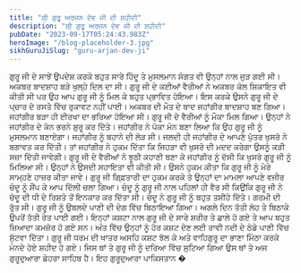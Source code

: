 ```yaml
---
title: "ਸ਼ੀ੍ ਗੁਰੂ ਅਰਜਨ ਦੇਵ ਜੀ ਦੀ ਸ਼ਹੀਦੀ"
description: "ਸ਼ੀ੍ ਗੁਰੂ ਅਰਜਨ ਦੇਵ ਜੀ ਦੀ ਸ਼ਹੀਦੀ"
pubDate: "2023-09-17T05:24:43.983Z"
heroImage: "/blog-placeholder-3.jpg"
sikhGuruJiSlug: "guru-arjan-dev-ji"
---
```


ਗੁਰੂ ਜੀ ਦੇ ਸਾਝੇਂ ਉਪਦੇਸ਼ ਕਰਕੇ ਬਹੁਤ ਸਾਰੇ ਹਿੰਦੂ ਤੇ ਮੁਸਲਮਾਨ ਸੰਗਤ ਵੀ ਉਨ੍ਹਾਂ ਨਾਲ ਜੁੜ ਗਈ ਸੀ। ਅਕਬਰ ਬਾਦਸ਼ਾਹ ਬੜੇ ਖੁਲ੍ਹੇ ਦਿਲ ਦਾ ਸੀ। ਗੁਰੂ ਜੀ ਦੇ ਕਈਆਂ ਵੈਰੀਆਂ ਨੇ ਅਕਬਰ ਕੋਲ ਸ਼ਿਕਾਇਤ ਵੀ ਕੀਤੀ ਸੀ ਪਰ ਉਹ ਆਪ ਗੁਰੂ ਜੀ ਨੂੰ ਮਿਲ ਕੇ ਬਹੁਤ ਪ੍ਭਾਵਿਤ ਹੋਇਆ। ਇਸ ਕਰਕੇ ਉਸਨੇ ਗੁਰੂ ਜੀ ਦੇ ਪ੍ਚਾਰ ਦੇ ਰਸਤੇ ਵਿੱਚ ਰੁਕਾਵਟ ਨਹੀਂ ਪਾਈ।
ਅਕਬਰ ਦੀ ਮੌਤ ਦੇ ਬਾਦ ਜਹਾਂਗੀਰ ਬਾਦਸ਼ਾਹ ਬਣ ਗਿਆ। ਜਹਾਂਗੀਰ ਬੜਾ ਹੀ ਈਰਖਾ ਦਾ ਭਰਿਆ ਹੋਇਆ ਸੀ। ਗੁਰੂ ਜੀ ਦੇ ਵੈਰੀਆਂ ਨੂੰ ਮੌਕਾ ਮਿਲ ਗਿਆ। ਉਨ੍ਹਾਂ ਨੇ ਜਹਾਂਗੀਰ ਦੇ ਕੰਨ ਭਰਨੇ ਸ਼ੁਰੂ ਕਰ ਦਿੱਤੇ। ਜਹਾਂਗੀਰ ਨੇ ਪੱਕਾ ਮੰਨ ਬਣਾ ਲਿਆ ਕਿ ਉਹ ਗੁਰੂ ਜੀ ਨੂੰ ਮੁਸਲਮਾਨ ਬਣਾਏਗਾ।
ਜਹਾਂਗੀਰ ਨੂੰ ਬਹਾਨੇ ਦੀ ਲੋੜ ਸੀ। ਜਲਦੀ ਹੀ ਜਹਾਂਗੀਰ ਦੇ ਆਪਣੇ ਪੁੱਤਰ ਖੁਸਰੋ ਨੇ ਬਗਾਵਤ ਕਰ ਦਿੱਤੀ। ਤਾਂ ਜਹਾਂਗੀਰ ਨੇ ਹੁਕਮ ਦਿੱਤਾ ਕਿ ਜਿਹੜਾ ਵੀ ਖੁਸਰੋ ਦੀ ਮਦਦ ਕਰੇਗਾ ਉਸਨੂੰ ਕੜੀ ਸਜ਼ਾ ਦਿੱਤੀ ਜਾਵੇਗੀ। ਗੁਰੂ ਜੀ ਦੇ ਵੈਰੀਆਂ ਨੇ ਝੂਠੀ ਕਹਾਣੀ ਬਣਾ ਕੇ ਜਹਾਂਗੀਰ ਨੂੰ ਦੱਸੀ ਕਿ ਖੁਸਰੋ ਗੁਰੂ ਜੀ ਨੂੰ ਮਿਲਿਆ ਸੀ। ਉਨ੍ਹਾਂ ਨੇ ਉਸਦੀ ਸਹਾਇਤਾ ਵੀ ਕੀਤੀ ਸੀ। ਉਸਨੇ ਹੁਕਮ ਕੀਤਾ ਕਿ ਗੁਰੂ ਜੀ ਨੂੰ ਮੇਰੇ ਸਾਮ੍ਹਣੇ ਹਾਜ਼ਰ ਕੀਤਾ ਜਾਵੇ। ਗੁਰੂ ਜੀ ਗਿ੍ਫ਼ਤਾਰੀ ਦਾ ਹੁਕਮ ਕਰਕੇ ਤੇ ਉਨ੍ਹਾਂ ਦਾ ਮਾਮਲਾ ਆਪਣੇ ਵਜੀਰ ਚੰਦੂ ਨੂੰ ਸੌਂਪ ਕੇ ਆਪ ਦਿੱਲੀ ਚਲਾ ਗਿਆ।
ਚੰਦੂ ਨੂੰ ਗੁਰੂ ਜੀ ਨਾਲ ਪਹਿਲਾਂ ਹੀ ਵੈਰ ਸੀ ਕਿਉਂਕਿ ਗੁਰੂ ਜੀ ਨੇ ਚੰਦੂ ਦੀ ਧੀ ਦੇ ਰਿਸ਼ਤੇ ਤੋਂ ਇਨਕਾਰ ਕਰ ਦਿੱਤਾ ਸੀ। ਚੰਦੂ ਨੇ ਗੁਰੂ ਜੀ ਨੂੰ ਬਹੁਤ ਤਸੀਹੇ ਦਿੱਤੇ। ਗਰਮੀ ਦੀ ਰੁੱਤ ਸੀ। ਗੁਰੂ ਜੀ ਨੂੰ ਉਬਲਦੇ ਪਾਣੀ ਦੀ ਦੇਗ ਵਿੱਚ ਬਿਠਾਇਆ ਗਿਆ। ਅਗਲੇ ਦਿਨ ਤੱਤੀ ਲੋਹ ਤੇ ਬਿਠਾਕੇ ਉਪਰੋਂ ਤੱਤੀ ਰੇਤ ਪਾਈ ਗਈ। ਇਨ੍ਹਾਂ ਕਸ਼ਟਾ ਨਾਲ ਗੁਰੂ ਜੀ ਦੇ ਸਾਰੇ ਸ਼ਰੀਰ ਤੇ ਛਾਲੇ ਹੋ ਗਏ ਤੇ ਆਪ ਬਹੁਤ ਜ਼ਿਆਦਾ ਕਮਜ਼ੋਰ ਹੋ ਗਏ ਸਨ। ਅੰਤ ਵਿੱਚ ਉਨ੍ਹਾਂ ਨੂੰ ਹੋਰ ਕਸ਼ਟ ਦੇਣ ਲਈ ਰਾਵੀ ਨਦੀ ਦੇ ਠੰਡੇ ਪਾਣੀ ਵਿੱਚ ਸੁੱਟਵਾ ਦਿੱਤਾ। ਗੁਰੂ ਜੀ ਧਰਮ ਦੀ ਖਾਤਰ ਅਸਹਿ ਕਸ਼ਟ ਝੱਲ ਕੇ ਅਤੇ ਵਾਹਿਗੁਰੂ ਦਾ ਭਾਣਾ ਮਿੱਠਾ ਕਰਕੇ ਮੰਨਦੇ ਹੋਏ ਸ਼ਹੀਦ ਹੋ ਗਏ।
ਜਿਸ ਥਾਂ ਤੇ ਗੁਰੂ ਜੀ ਨੂੰ ਦਰਿਆ ਵਿੱਚ ਸੁਟਿਆ ਗਿਆ ਉਸ ਥਾਂ ਤੇ ਅਜ ਗੁਰੂਦੁਆਰਾ ਡੇਹਰਾ ਸਾਹਿਬ ਹੈ। ਇਹ ਗੁਰੂਦੁਆਰਾ ਪਾਕਿਸਤਾਨ �
